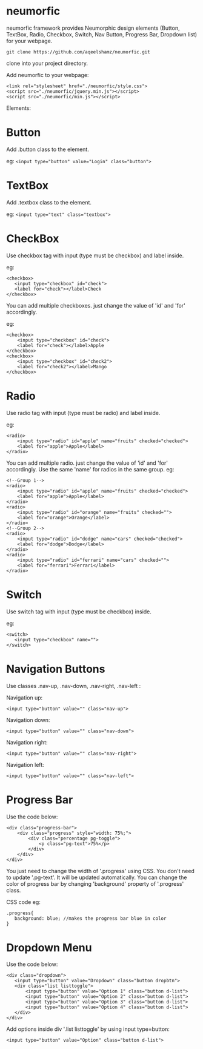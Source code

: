 # neumorfic
neumorfic framework provides Neumorphic design elements (Button, TextBox, Radio, Checkbox, Switch, Nav Button, Progress Bar, Dropdown list) for your webpage.
```
git clone https://github.com/aqeelshamz/neumorfic.git
```
clone into your project directory.

Add neumorfic to your webpage: 

```
<link rel="stylesheet" href="./neumorfic/style.css">
<script src="./neumorfic/jquery.min.js"></script>
<script src="./neumorfic/min.js"></script>
```

Elements:
# Button
Add .button class to the element.

eg: ```<input type="button" value="Login" class="button">```

# TextBox
Add .textbox class to the element.

eg: ```<input type="text" class="textbox">```

# CheckBox
Use checkbox tag with input (type must be checkbox) and label inside.

eg: 
```
<checkbox>
   <input type="checkbox" id="check">
   <label for="check"></label>Check
</checkbox>
```
You can add multiple checkboxes. just change the value of 'id' and 'for' accordingly.

eg:
```
<checkbox>
    <input type="checkbox" id="check">
    <label for="check"></label>Apple
</checkbox>
<checkbox>
    <input type="checkbox" id="check2">
    <label for="check2"></label>Mango
</checkbox>
```
# Radio
Use radio tag with input (type must be radio) and label inside.

eg:
```
<radio>
    <input type="radio" id="apple" name="fruits" checked="checked">
    <label for="apple">Apple</label>
</radio>
```
You can add multiple radio. just change the value of 'id' and 'for' accordingly. Use the same 'name' for radios in the same group.
eg:
```
<!--Group 1-->
<radio>
    <input type="radio" id="apple" name="fruits" checked="checked">
    <label for="apple">Apple</label>
</radio>
<radio>
    <input type="radio" id="orange" name="fruits" checked="">
    <label for="orange">Orange</label>
</radio>
<!--Group 2-->
<radio>
    <input type="radio" id="dodge" name="cars" checked="checked">
    <label for="dodge">Dodge</label>
</radio>
<radio>
    <input type="radio" id="ferrari" name="cars" checked="">
    <label for="ferrari">Ferrari</label>
</radio>
```
# Switch
Use switch tag with input (type must be checkbox) inside.

eg:
```
<switch>
   <input type="checkbox" name="">
</switch>
```
# Navigation Buttons
Use classes .nav-up, .nav-down, .nav-right, .nav-left :

Navigation up:

```
<input type="button" value="" class="nav-up">
```
Navigation down:

```
<input type="button" value="" class="nav-down">
```
Navigation right:

```
<input type="button" value="" class="nav-right">
```
Navigation left:

```
<input type="button" value="" class="nav-left">
```

# Progress Bar
Use the code below:
```
<div class="progress-bar">
    <div class="progress" style="width: 75%;">
        <div class="percentage pg-toggle">
            <p class="pg-text">75%</p>
        </div>
    </div>
</div>
```
You just need to change the width of '.progress' using CSS. You don't need to update '.pg-text'. It will be updated automatically. 
You can change the color of progress bar by changing 'background' property of '.progress' class.

CSS code eg:
```
.progress{
   background: blue; //makes the progress bar blue in color
}
```

# Dropdown Menu
Use the code below:
```
<div class="dropdown">
   <input type="button" value="Dropdown" class="button dropbtn">
   <div class="list listtoggle">
       <input type="button" value="Option 1" class="button d-list">
       <input type="button" value="Option 2" class="button d-list">
       <input type="button" value="Option 3" class="button d-list">
       <input type="button" value="Option 4" class="button d-list">
   </div>
</div>
```

Add options inside div '.list listtoggle' by using input type=button:
```
<input type="button" value="Option" class="button d-list">
```

